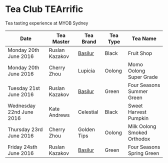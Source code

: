 # Tea Club TEArrific
Tea tasting experience at MYOB Sydney

| Date                     | Tea Master        | Tea Brand   | Tea Type | Tea Name                              |
|--------------------------|-------------------|-------------|----------|---------------------------------------|
| Monday 20th June 2016    | Ruslan Kazakov    | [Basilur]   | Black    | Fruit Shop                            |
| Monday 20th June 2016    | Cherry Zhou       | Lupicia     | Oolong   | Momo Oolong Super Grade               |
| Tuesday 21st June 2016   | Ruslan Kazakov    | [Basilur]   | Green    | Four Seasons Summer Green             |
| Wednesday 22nd June 2016 | Kate Andrews      | Celestial   | Black    | Sweet Harvest Pumpkin                 |
| Thursday 23rd June 2016  | Cherry Zhou       | Golden Tips | Oolong   | Milk Oolong Smoked Orthodox           |
| Friday 24sth June 2016   | Ruslan Kazakov    | [Basilur]   | Green    | Four Seasons Spring Green             |


[Basilur]: http://www.basilurtea.com
